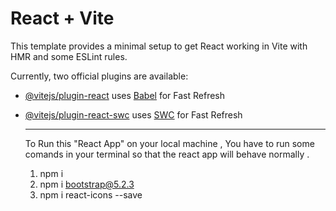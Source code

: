 # React + Vite

This template provides a minimal setup to get React working in Vite with HMR and some ESLint rules.

Currently, two official plugins are available:

- [@vitejs/plugin-react](https://github.com/vitejs/vite-plugin-react/blob/main/packages/plugin-react/README.md) uses [Babel](https://babeljs.io/) for Fast Refresh
- [@vitejs/plugin-react-swc](https://github.com/vitejs/vite-plugin-react-swc) uses [SWC](https://swc.rs/) for Fast Refresh

  <hr/>

  To Run this "React App" on your local machine , You have to run some comands in your terminal so that the react app will behave normally .
  1. npm i
  2. npm i bootstrap@5.2.3
  3. npm i react-icons --save
     
